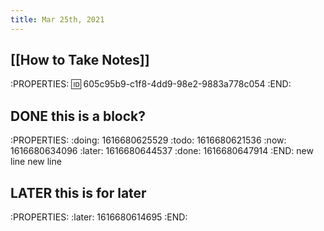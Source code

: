 ```yaml
---
title: Mar 25th, 2021
---
```


##
## [[How to Take Notes]]
:PROPERTIES:
:id: 605c95b9-c1f8-4dd9-98e2-9883a778c054
:END:
##
## DONE this is a block?
:PROPERTIES:
:doing: 1616680625529
:todo: 1616680621536
:now: 1616680634096
:later: 1616680644537
:done: 1616680647914
:END:
new line
new line
## LATER this is for later
:PROPERTIES:
:later: 1616680614695
:END:
##
